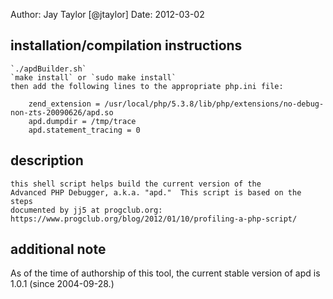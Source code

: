 Author: Jay Taylor [@jtaylor]
Date: 2012-03-02

## installation/compilation instructions ##
    `./apdBuilder.sh`
    `make install` or `sudo make install`
    then add the following lines to the appropriate php.ini file:

        zend_extension = /usr/local/php/5.3.8/lib/php/extensions/no-debug-non-zts-20090626/apd.so
        apd.dumpdir = /tmp/trace
        apd.statement_tracing = 0

## description ##
    this shell script helps build the current version of the
    Advanced PHP Debugger, a.k.a. "apd."  This script is based on the steps
    documented by jj5 at progclub.org:
    https://www.progclub.org/blog/2012/01/10/profiling-a-php-script/

## additional note ##
As of the time of authorship of this tool, the current stable version
of apd is 1.0.1 (since 2004-09-28.)

